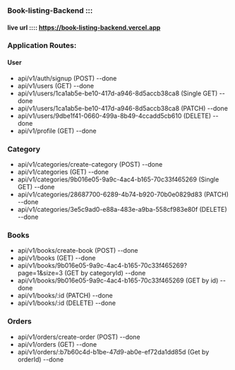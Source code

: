 ### Book-listing-Backend :::



#### live url ::::  https://book-listing-backend.vercel.app

### Application Routes:

#### User

- api/v1/auth/signup (POST)  --done
- api/v1/users (GET)   --done
- api/v1/users/1ca1ab5e-be10-417d-a946-8d5accb38ca8 (Single GET) --done
- api/v1/users/1ca1ab5e-be10-417d-a946-8d5accb38ca8 (PATCH) --done
- api/v1/users/9dbe1f41-0660-499a-8b49-4ccadd5cb610 (DELETE)  --done
- api/v1/profile (GET)  --done

### Category

- api/v1/categories/create-category (POST) --done
- api/v1/categories (GET) --done
- api/v1/categories/9b016e05-9a9c-4ac4-b165-70c33f465269 (Single GET) --done
- api/v1/categories/28687700-6289-4b74-b920-70b0e0829d83 (PATCH) --done
- api/v1/categories/3e5c9ad0-e88a-483e-a9ba-558cf983e80f (DELETE) --done

### Books

- api/v1/books/create-book (POST)  --done
- api/v1/books (GET)  --done
- api/v1/books/9b016e05-9a9c-4ac4-b165-70c33f465269?page=1&size=3 (GET by categoryId) --done
- api/v1/books/9b016e05-9a9c-4ac4-b165-70c33f465269 (GET by id) --done
- api/v1/books/:id (PATCH)  --done
- api/v1/books/:id (DELETE)  --done

### Orders

- api/v1/orders/create-order (POST)  --done
- api/v1/orders (GET)  --done
- api/v1/orders/:b7b60c4d-b1be-47d9-ab0e-ef72da1dd85d (Get by orderId)  --done
